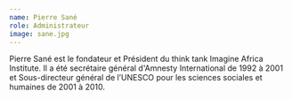 ```yaml
---
name: Pierre Sané
role: Administrateur
image: sane.jpg
---
```


Pierre Sané est le fondateur et Président du think tank Imagine Africa Institute. Il a été secrétaire général d'Amnesty International de 1992 à 2001 et Sous-directeur général de l’UNESCO pour les sciences sociales et humaines de 2001 à 2010. 
